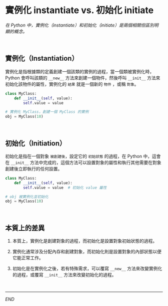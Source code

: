 # 實例化 instantiate vs. 初始化 initiate

_在 Python 中，實例化（instantiate）和初始化（initiate）是兩個相關但區別明顯的概念。_

<br>

## 實例化（Instantiation）

實例化是指根據類的定義創建一個該類的實例的過程，當一個類被實例化時，Python 會呼叫該類的 `__new__` 方法來創建一個物件，然後呼叫 `__init__` 方法來初始化該物件的屬性，實例化的 `結果` 就是一個新的 `物件` ，或稱 `對象`。

```python
class MyClass:
    def __init__(self, value):
        self.value = value

# 實例化 MyClass，創建一個 MyClass 的實例
obj = MyClass(10)
```

<br>

## 初始化（Initiation）

初始化是指在一個對象 `被創建後`，設定它的 `初始狀態` 的過程，在 Python 中，這會在 `__init__` 方法中完成的，這個方法可以設置對象的屬性和執行其他需要在對象創建後立即執行的任何設置。

```python
class MyClass:
    def __init__(self, value):
        self.value = value  # 初始化 value 屬性

# obj 被實例化並初始化
obj = MyClass(10)
```

<br>

## 本質上的差異

1. 本質上，實例化是創建對象的過程，而初始化是設置對象初始狀態的過程。

2. 實例化通常涉及分配內存和創建對象，而初始化則是設置對象的內部狀態以便它能正常工作。

3. 初始化是在實例化之後，若有特殊需求，可以覆寫 `__new__` 方法來改變實例化的過程，或覆寫 `__init__` 方法來改變初始化的過程。


<br>

---

_END_